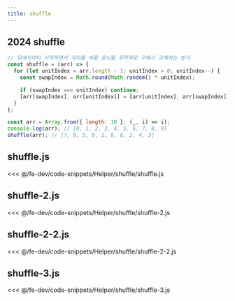 ```yaml
---
title: shuffle
---
```


## 2024 shuffle

```js
// 뒤에서부터 시작하면서 자리를 바꿀 유닛을 무작위로 구해서 교체하는 방식
const shuffle = (arr) => {
  for (let unitIndex = arr.length - 1; unitIndex > 0; unitIndex--) {
    const swapIndex = Math.round(Math.random() * unitIndex);

    if (swapIndex === unitIndex) continue;
    [arr[swapIndex], arr[unitIndex]] = [arr[unitIndex], arr[swapIndex]];
  }
};

const arr = Array.from({ length: 10 }, (_, i) => i);
console.log(arr); // [0, 1, 2, 3, 4, 5, 6, 7, 8, 9]
shuffle(arr); // [7, 0, 5, 9, 1, 8, 6, 2, 4, 3]
```

## shuffle.js

<<< @/fe-dev/code-snippets/Helper/shuffle/shuffle.js

## shuffle-2.js

<<< @/fe-dev/code-snippets/Helper/shuffle/shuffle-2.js

## shuffle-2-2.js

<<< @/fe-dev/code-snippets/Helper/shuffle/shuffle-2-2.js

## shuffle-3.js

<<< @/fe-dev/code-snippets/Helper/shuffle/shuffle-3.js
